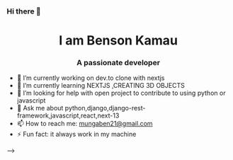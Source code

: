 ### Hi there 👋

<!--
**mungaben/mungaben** is a ✨ _special_ ✨ repository because its `README.md` (this file) appears on your GitHub profile.

Here are some ideas to get you started:

- 🔭 I’m currently working on dev.to clone with nextjs
- 🌱 I’m currently learning NEXTJS ,CREATING 3D OBJECTS
- 🤔 I’m looking for help with open project to contribute to using python or javascript
- 💬 Ask me about python,django,django-rest-framework,javascript,react,next-13
- 📫 How to reach me: mungaben21@gmail.com
- ⚡ Fun fact: it always work in my machine 😄
-->

<h1 align="center"> I am Benson Kamau</h1>
<h3 align="center">A passionate  developer </h3>


- 🔭 I’m currently working on dev.to clone with nextjs
- 🌱 I’m currently learning NEXTJS ,CREATING 3D OBJECTS
- 🤔 I’m looking for help with open project to contribute to using python or javascript
- 💬 Ask me about python,django,django-rest-framework,javascript,react,next-13
- 📫 How to reach me: mungaben21@gmail.com
- ⚡ Fun fact: it always work in my machine 

<!-- <p align="left"> <img src="https://komarev.com/ghpvc/?username=mungaben&label=Profile%20views&color=0e75b6&style=flat" alt="mungaben" /> </p> -->

<!-- <p align="left"> <a href="https://github.com/ryo-ma/github-profile-trophy"><img src="https://github-profile-trophy.vercel.app/?username=mungaben" alt="mungaben" /></a> </p> -->

<!-- <p align="left"> <a href="https://twitter.com/naval" target="blank"><img src="https://img.shields.io/twitter/follow/naval?logo=twitter&style=for-the-badge" alt="naval" /></a> </p> -->

<!-- 
- 🔭 I’m currently working on [dev.to clone in nextjs](https://github.com/mungaben)

- 🌱 I’m currently learning **reactjs ,django**

- 👯 I’m looking to collaborate on [any project]( using react or django,python)

- 🤝 I’m looking for help with [this project]()

- 👨‍💻 All of my projects are available at [link](link)

- 📝 I regularly write articles on [link](link)

- 💬 Ask me about **reactjs django**

- 📫 How to reach me **mungaben21@gmail.com**

- 📄 Know about my experiences [link](link)

- ⚡ Fun fact **java is funny** -->

<!-- ### Blogs posts
<!-- BLOG-POST-LIST:START -->
<!-- BLOG-POST-LIST:END --> -->

<!-- <h3 align="left">Connect with me:</h3>
<p align="left">
<a href="https://codepen.io/noneode" target="blank"><img align="center" src="https://raw.githubusercontent.com/rahuldkjain/github-profile-readme-generator/master/src/images/icons/Social/codepen.svg" alt="noneode" height="30" width="40" /></a>
<a href="https://dev.to/none" target="blank"><img align="center" src="https://raw.githubusercontent.com/rahuldkjain/github-profile-readme-generator/master/src/images/icons/Social/devto.svg" alt="none" height="30" width="40" /></a>
<a href="https://twitter.com/naval" target="blank"><img align="center" src="https://raw.githubusercontent.com/rahuldkjain/github-profile-readme-generator/master/src/images/icons/Social/twitter.svg" alt="naval" height="30" width="40" /></a>
<a href="https://linkedin.com/in/none likndin" target="blank"><img align="center" src="https://raw.githubusercontent.com/rahuldkjain/github-profile-readme-generator/master/src/images/icons/Social/linked-in-alt.svg" alt="none likndin" height="30" width="40" /></a>
<a href="https://stackoverflow.com/users/none" target="blank"><img align="center" src="https://raw.githubusercontent.com/rahuldkjain/github-profile-readme-generator/master/src/images/icons/Social/stack-overflow.svg" alt="none" height="30" width="40" /></a>
<a href="https://codesandbox.com/code none" target="blank"><img align="center" src="https://raw.githubusercontent.com/rahuldkjain/github-profile-readme-generator/master/src/images/icons/Social/codesandbox.svg" alt="code none" height="30" width="40" /></a>
<a href="https://fb.com/name" target="blank"><img align="center" src="https://raw.githubusercontent.com/rahuldkjain/github-profile-readme-generator/master/src/images/icons/Social/facebook.svg" alt="name" height="30" width="40" /></a>
<a href="https://instagram.com/name" target="blank"><img align="center" src="https://raw.githubusercontent.com/rahuldkjain/github-profile-readme-generator/master/src/images/icons/Social/instagram.svg" alt="name" height="30" width="40" /></a>
<a href="/url" target="blank"><img align="center" src="https://raw.githubusercontent.com/rahuldkjain/github-profile-readme-generator/master/src/images/icons/Social/rss.svg" alt="url" height="30" width="40" /></a>
</p>

<h3 align="left">Languages and Tools:</h3>
<p align="left"> <a href="https://getbootstrap.com" target="_blank" rel="noreferrer"> <img src="https://raw.githubusercontent.com/devicons/devicon/master/icons/bootstrap/bootstrap-plain-wordmark.svg" alt="bootstrap" width="40" height="40"/> </a> <a href="https://www.w3schools.com/css/" target="_blank" rel="noreferrer"> <img src="https://raw.githubusercontent.com/devicons/devicon/master/icons/css3/css3-original-wordmark.svg" alt="css3" width="40" height="40"/> </a> <a href="https://dart.dev" target="_blank" rel="noreferrer"> <img src="https://www.vectorlogo.zone/logos/dartlang/dartlang-icon.svg" alt="dart" width="40" height="40"/> </a> <a href="https://www.djangoproject.com/" target="_blank" rel="noreferrer"> <img src="https://cdn.worldvectorlogo.com/logos/django.svg" alt="django" width="40" height="40"/> </a> <a href="https://www.figma.com/" target="_blank" rel="noreferrer"> <img src="https://www.vectorlogo.zone/logos/figma/figma-icon.svg" alt="figma" width="40" height="40"/> </a> <a href="https://firebase.google.com/" target="_blank" rel="noreferrer"> <img src="https://www.vectorlogo.zone/logos/firebase/firebase-icon.svg" alt="firebase" width="40" height="40"/> </a> <a href="https://git-scm.com/" target="_blank" rel="noreferrer"> <img src="https://www.vectorlogo.zone/logos/git-scm/git-scm-icon.svg" alt="git" width="40" height="40"/> </a> <a href="https://graphql.org" target="_blank" rel="noreferrer"> <img src="https://www.vectorlogo.zone/logos/graphql/graphql-icon.svg" alt="graphql" width="40" height="40"/> </a> <a href="https://heroku.com" target="_blank" rel="noreferrer"> <img src="https://www.vectorlogo.zone/logos/heroku/heroku-icon.svg" alt="heroku" width="40" height="40"/> </a> <a href="https://www.w3.org/html/" target="_blank" rel="noreferrer"> <img src="https://raw.githubusercontent.com/devicons/devicon/master/icons/html5/html5-original-wordmark.svg" alt="html5" width="40" height="40"/> </a> <a href="https://gohugo.io/" target="_blank" rel="noreferrer"> <img src="https://api.iconify.design/logos-hugo.svg" alt="hugo" width="40" height="40"/> </a> <a href="https://developer.mozilla.org/en-US/docs/Web/JavaScript" target="_blank" rel="noreferrer"> <img src="https://raw.githubusercontent.com/devicons/devicon/master/icons/javascript/javascript-original.svg" alt="javascript" width="40" height="40"/> </a> <a href="https://www.mysql.com/" target="_blank" rel="noreferrer"> <img src="https://raw.githubusercontent.com/devicons/devicon/master/icons/mysql/mysql-original-wordmark.svg" alt="mysql" width="40" height="40"/> </a> <a href="https://nativescript.org/" target="_blank" rel="noreferrer"> <img src="https://raw.githubusercontent.com/detain/svg-logos/780f25886640cef088af994181646db2f6b1a3f8/svg/nativescript.svg" alt="nativescript" width="40" height="40"/> </a> <a href="https://nextjs.org/" target="_blank" rel="noreferrer"> <img src="https://cdn.worldvectorlogo.com/logos/nextjs-2.svg" alt="nextjs" width="40" height="40"/> </a> <a href="https://nodejs.org" target="_blank" rel="noreferrer"> <img src="https://raw.githubusercontent.com/devicons/devicon/master/icons/nodejs/nodejs-original-wordmark.svg" alt="nodejs" width="40" height="40"/> </a> <a href="https://pandas.pydata.org/" target="_blank" rel="noreferrer"> <img src="https://raw.githubusercontent.com/devicons/devicon/2ae2a900d2f041da66e950e4d48052658d850630/icons/pandas/pandas-original.svg" alt="pandas" width="40" height="40"/> </a> <a href="https://www.photoshop.com/en" target="_blank" rel="noreferrer"> <img src="https://raw.githubusercontent.com/devicons/devicon/master/icons/photoshop/photoshop-line.svg" alt="photoshop" width="40" height="40"/> </a> <a href="https://www.postgresql.org" target="_blank" rel="noreferrer"> <img src="https://raw.githubusercontent.com/devicons/devicon/master/icons/postgresql/postgresql-original-wordmark.svg" alt="postgresql" width="40" height="40"/> </a> <a href="https://www.python.org" target="_blank" rel="noreferrer"> <img src="https://raw.githubusercontent.com/devicons/devicon/master/icons/python/python-original.svg" alt="python" width="40" height="40"/> </a> <a href="https://reactjs.org/" target="_blank" rel="noreferrer"> <img src="https://raw.githubusercontent.com/devicons/devicon/master/icons/react/react-original-wordmark.svg" alt="react" width="40" height="40"/> </a> <a href="https://reactnative.dev/" target="_blank" rel="noreferrer"> <img src="https://reactnative.dev/img/header_logo.svg" alt="reactnative" width="40" height="40"/> </a> <a href="https://redux.js.org" target="_blank" rel="noreferrer"> <img src="https://raw.githubusercontent.com/devicons/devicon/master/icons/redux/redux-original.svg" alt="redux" width="40" height="40"/> </a> <a href="https://www.sqlite.org/" target="_blank" rel="noreferrer"> <img src="https://www.vectorlogo.zone/logos/sqlite/sqlite-icon.svg" alt="sqlite" width="40" height="40"/> </a> <a href="https://tailwindcss.com/" target="_blank" rel="noreferrer"> <img src="https://www.vectorlogo.zone/logos/tailwindcss/tailwindcss-icon.svg" alt="tailwind" width="40" height="40"/> </a> <a href="https://www.tensorflow.org" target="_blank" rel="noreferrer"> <img src="https://www.vectorlogo.zone/logos/tensorflow/tensorflow-icon.svg" alt="tensorflow" width="40" height="40"/> </a> <a href="https://www.typescriptlang.org/" target="_blank" rel="noreferrer"> <img src="https://raw.githubusercontent.com/devicons/devicon/master/icons/typescript/typescript-original.svg" alt="typescript" width="40" height="40"/> </a> </p>

<h3 align="left">Support:</h3>
<p><a href="https://www.buymeacoffee.com/kofi me"> <img align="left" src="https://cdn.buymeacoffee.com/buttons/v2/default-yellow.png" height="50" width="210" alt="kofi me" /></a><a href="https://ko-fi.com/kofi me"> <img align="left" src="https://cdn.ko-fi.com/cdn/kofi3.png?v=3" height="50" width="210" alt="kofi me" /></a></p><br><br>

<p><img align="left" src="https://github-readme-stats.vercel.app/api/top-langs?username=mungaben&show_icons=true&locale=en&layout=compact" alt="mungaben" /></p>

<p>&nbsp;<img align="center" src="https://github-readme-stats.vercel.app/api?username=mungaben&show_icons=true&locale=en" alt="mungaben" /></p>

<p><img align="center" src="https://github-readme-streak-stats.herokuapp.com/?user=mungaben&" alt="mungaben" /></p> -->

